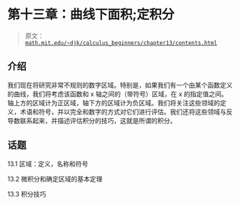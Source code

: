 # 第十三章：曲线下面积;定积分

> 原文： [`math.mit.edu/~djk/calculus_beginners/chapter13/contents.html`](http://math.mit.edu/~djk/calculus_beginners/chapter13/contents.html)

## 介绍

我们现在将研究非常不规则的数字区域。特别是，如果我们有一个由某个函数定义的曲线，我们将考虑该函数和 x 轴之间的（带符号）区域，在 x 的指定值之间。轴上方的区域计为正区域，轴下方的区域计为负区域。我们将关注这些领域的定义，术语和符号，并以完全和数字的方式对它们进行评估。我们还将这些领域与反导数联系起来，并描述评估积分的技巧，这就是所谓的积分。

## 话题

13.1 区域：定义，名称和符号

13.2 微积分和确定区域的基本定理

13.3 积分技巧